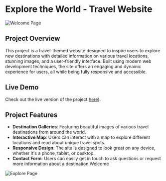 
# Explore the World - Travel Website
![Welcome Page](https://as2.ftcdn.net/v2/jpg/03/41/47/73/1000_F_341477352_FPoRvWnWWqdzVFnIWn3on34gYWaSEX2K.jpg)


## Project Overview

This project is a travel-themed website designed to inspire users to explore new destinations with detailed information on various travel locations, stunning images, and a user-friendly interface. Built using modern web development techniques, the site offers an engaging and dynamic experience for users, all while being fully responsive and accessible.

## Live Demo

Check out the live version of the project [here](https://stupendous-bonbon-36ccb1.netlify.app/)).

## Project Features

- **Destination Galleries**: Featuring beautiful images of various travel destinations from around the world.
- **Interactive Map**: Users can interact with a map to explore different locations and read about unique travel spots.
- **Responsive Design**: The site is designed to look great on any device, whether it's a phone, tablet, or desktop.
- **Contact Form**: Users can easily get in touch to ask questions or request more information about a destination.Welcome
  
![Explore Page](https://starwalk.space/gallery/images/milky-way-faq/1920x1080.jpg)



